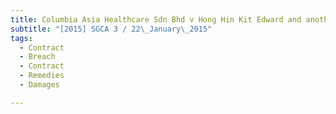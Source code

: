 ```yaml
---
title: Columbia Asia Healthcare Sdn Bhd v Hong Hin Kit Edward and another and another appeal 
subtitle: "[2015] SGCA 3 / 22\_January\_2015"
tags:
  - Contract
  - Breach
  - Contract
  - Remedies
  - Damages

---
```


